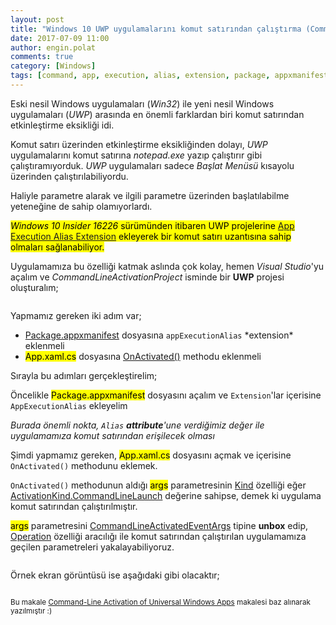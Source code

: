 ```yaml
---
layout: post
title: "Windows 10 UWP uygulamalarını komut satırından çalıştırma (Command Line Activation)"
date: 2017-07-09 11:00
author: engin.polat
comments: true
category: [Windows]
tags: [command, app, execution, alias, extension, package, appxmanifest, onactivated, method, activationkind, commandlineactivatedeventargs, operation, ]
---
```

Eski nesil Windows uygulamaları (*Win32*) ile yeni nesil Windows uygulamaları (*UWP*) arasında en önemli farklardan biri komut satırından etkinleştirme eksikliği idi.

Komut satırı üzerinden etkinleştirme eksikliğinden dolayı, *UWP* uygulamalarını komut satırına *notepad.exe* yazıp çalıştırır gibi çalıştıramıyorduk. *UWP* uygulamaları sadece *Başlat Menüsü* kısayolu üzerinden çalıştırılabiliyordu.

Haliyle parametre alarak ve ilgili parametre üzerinden başlatılabilme yeteneğine de sahip olamıyorlardı.

<mark><em>Windows 10 Insider 16226</em> sürümünden itibaren UWP projelerine <a href="https://docs.microsoft.com/en-us/windows/uwp/porting/desktop-to-uwp-extensions" target="_blank" rel="noopener">App Execution Alias Extension</a> ekleyerek bir komut satırı uzantısına sahip olmaları sağlanabiliyor.</mark>

Uygulamamıza bu özelliği katmak aslında çok kolay, hemen *Visual Studio*'yu açalım ve *CommandLineActivationProject* isminde bir **UWP** projesi oluşturalım;

<img class="lazy img-responsive" data-src="/assets/uploads/2017/07/commandlineactivation-0.png" />

Yapmamız gereken iki adım var;

<ul>
<li><a href="https://docs.microsoft.com/en-us/uwp/schemas/appxpackage/uapmanifestschema/schema-root" target="_blank" rel="noopener">Package.appxmanifest</a> dosyasına <code>appExecutionAlias</code> *extension* eklenmeli</li>
<li><mark>App.xaml.cs</mark> dosyasına <a href="https://docs.microsoft.com/uwp/api/windows.ui.xaml.application#Windows_UI_Xaml_Application_OnActivated_Windows_ApplicationModel_Activation_IActivatedEventArgs_" target="_blank" rel="noopener">OnActivated()</a> methodu eklenmeli</li>
</ul>

Sırayla bu adımları gerçekleştirelim;

Öncelikle <mark>Package.appxmanifest</mark> dosyasını açalım ve <code>Extension</code>'lar içerisine <code>AppExecutionAlias</code> ekleyelim

*Burada önemli nokta, <code>Alias</code> **attribute**'une verdiğimiz değer ile uygulamamıza komut satırından erişilecek olması*

<script src="https://gist.github.com/polatengin/c1ad7854c1db74988f7b06c8345b0cf3.js?file=Package.appxmanifest"></script>

Şimdi yapmamız gereken, <mark>App.xaml.cs</mark> dosyasını açmak ve içerisine <code>OnActivated()</code> methodunu eklemek.

<script src="https://gist.github.com/polatengin/c1ad7854c1db74988f7b06c8345b0cf3.js?file=App.xaml.cs"></script>

<code>OnActivated()</code> methodunun aldığı <mark>args</mark> parametresinin <a href="https://docs.microsoft.com/uwp/api/Windows.ApplicationModel.Activation.IActivatedEventArgs#Windows_ApplicationModel_Activation_IActivatedEventArgs_Kind">Kind</a> özelliği eğer <a href="https://docs.microsoft.com/uwp/api/windows.applicationmodel.activation.commandlineactivatedeventargs">ActivationKind.CommandLineLaunch</a> değerine sahipse, demek ki uygulama komut satırından çalıştırılmıştır.

<mark>args</mark> parametresini <a href="https://docs.microsoft.com/uwp/api/windows.applicationmodel.activation.commandlineactivatedeventargs" target="_blank" rel="noopener">CommandLineActivatedEventArgs</a> tipine **unbox** edip, <a href="https://docs.microsoft.com/uwp/api/windows.applicationmodel.activation.commandlineactivatedeventargs#Windows_ApplicationModel_Activation_CommandLineActivatedEventArgs_Operation" target="_blank" rel="noopener">Operation</a> özelliği aracılığı ile komut satırından çalıştırılan uygulamamıza geçilen parametreleri yakalayabiliyoruz.

<img class="lazy img-responsive" data-src="/assets/uploads/2017/07/commandlineactivation-1.png" />

Örnek ekran görüntüsü ise aşağıdaki gibi olacaktır;

<img class="lazy img-responsive" data-src="/assets/uploads/2017/07/commandlineactivation-2.png" />

<small>Bu makale <a href="https://blogs.windows.com/buildingapps/2017/07/05/command-line-activation-universal-windows-apps/" target="_blank" rel="noopener">Command-Line Activation of Universal Windows Apps</a> makalesi baz alınarak yazılmıştır :)</small>
